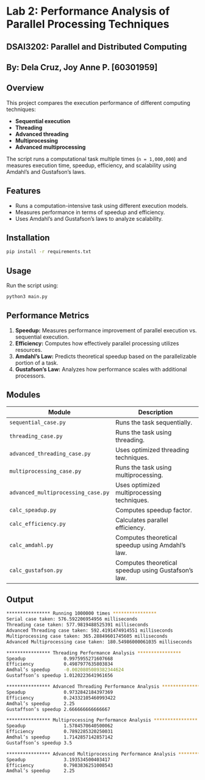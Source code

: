 # Lab 2: Performance Analysis of Parallel Processing Techniques
## DSAI3202: Parallel and Distributed Computing
## By: Dela Cruz, Joy Anne P. [60301959]

## Overview
This project compares the execution performance of different computing techniques:
- **Sequential execution**
- **Threading**
- **Advanced threading**
- **Multiprocessing**
- **Advanced multiprocessing**

The script runs a computational task multiple times (`n = 1,000,000`) and measures execution time, speedup, efficiency, and scalability using Amdahl’s and Gustafson’s laws.

## Features
- Runs a computation-intensive task using different execution models.
- Measures performance in terms of speedup and efficiency.
- Uses Amdahl’s and Gustafson’s laws to analyze scalability.

## Installation
```bash
pip install -r requirements.txt
```

## Usage
Run the script using:
```bash
python3 main.py
```

## Performance Metrics
1. **Speedup:** Measures performance improvement of parallel execution vs. sequential execution.
2. **Efficiency:** Computes how effectively parallel processing utilizes resources.
3. **Amdahl’s Law:** Predicts theoretical speedup based on the parallelizable portion of a task.
4. **Gustafson’s Law:** Analyzes how performance scales with additional processors.

## Modules
| Module | Description |
|---------|-------------|
| `sequential_case.py` | Runs the task sequentially. |
| `threading_case.py` | Runs the task using threading. |
| `advanced_threading_case.py` | Uses optimized threading techniques. |
| `multiprocessing_case.py` | Runs the task using multiprocessing. |
| `advanced_multiprocessing_case.py` | Uses optimized multiprocessing techniques. |
| `calc_speadup.py` | Computes speedup factor. |
| `calc_efficiency.py` | Calculates parallel efficiency. |
| `calc_amdahl.py` | Computes theoretical speedup using Amdahl’s law. |
| `calc_gustafson.py` | Computes theoretical speedup using Gustafson’s law. |

## Output
```bash
**************** Running 1000000 times ****************
Serial case taken: 576.592206954956 milliseconds
Threading case taken: 577.9819488525391 milliseconds
Advanced Threading case taken: 592.4191474914551 milliseconds
Multiprocessing case taken: 365.28849601745605 milliseconds
Advanced Multiprocessing case taken: 180.54986000061035 milliseconds

**************** Threading Performance Analysis ****************
Speadup              0.9975955271607668
Efficiency           0.4987977635803834
Amdhal’s speedup     -0.0020805089382344624
Gustaffson’s speedup 1.0120223641961656

**************** Advanced Threading Performance Analysis ****************
Speadup              0.9732842184397369
Efficiency           0.24332105460993422
Amdhal’s speedup     2.25
Gustaffson’s speedup 2.666666666666667

**************** Multiprocessing Performance Analysis ****************
Speadup              1.5784570640500062
Efficiency           0.7892285320250031
Amdhal’s speedup     1.7142857142857142
Gustaffson’s speedup 3.5

**************** Advanced Multiprocessing Performance Analysis ****************
Speadup              3.193534500403417
Efficiency           0.7983836251008543
Amdhal’s speedup     2.25
```
